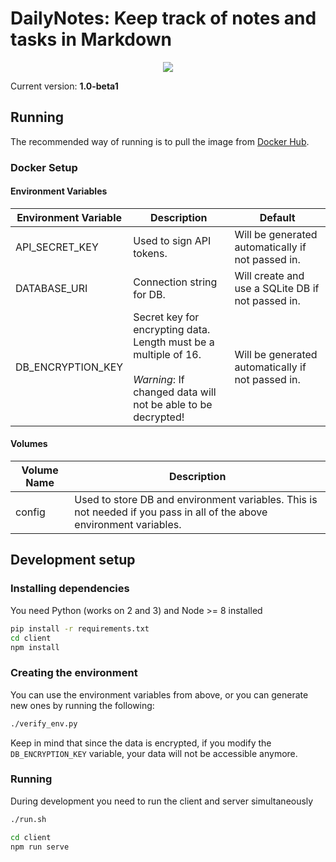 # DailyNotes: Keep track of notes and tasks in Markdown

<p align="center">
  <img src="https://i.imgur.com/AI8bd73.png"/>
</p>

Current version: **1.0-beta1**

## Running
The recommended way of running is to pull the image from [Docker Hub](https://hub.docker.com/r/m0ngr31/dailynotes).

### Docker Setup

#### Environment Variables
| Environment Variable | Description | Default |
|---|---|---|
| API_SECRET_KEY | Used to sign API tokens.                                                                                                             | Will be generated automatically if not passed in. |
| DATABASE_URI | Connection string for DB. | Will create and use a SQLite DB if not passed in. |
| DB_ENCRYPTION_KEY | Secret key for encrypting data. Length must be a multiple of 16.<br><br>*Warning*: If changed data will not be able to be decrypted! | Will be generated automatically if not passed in. |


#### Volumes
| Volume Name | Description |
|---|---|
| config | Used to store DB and environment variables. This is not needed if you pass in all of the above environment variables. |

## Development setup

### Installing dependencies
You need Python (works on 2 and 3) and Node >= 8 installed

```bash
pip install -r requirements.txt
cd client
npm install
```

### Creating the environment
You can use the environment variables from above, or you can generate new ones by running the following:

```bash
./verify_env.py
```

Keep in mind that since the data is encrypted, if you modify the `DB_ENCRYPTION_KEY` variable, your data will not be accessible anymore.

### Running
During development you need to run the client and server simultaneously

```bash
./run.sh
```

```bash
cd client
npm run serve
```